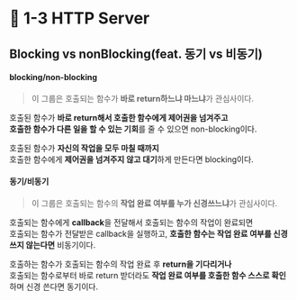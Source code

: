 # 🔸 1-3 HTTP Server

## Blocking vs nonBlocking(feat. 동기 vs 비동기)

#### blocking/non-blocking <a href="#blockingnon-blocking" id="blockingnon-blocking"></a>

> 이 그룹은 호출되는 함수가 **바로 return하느냐 마느냐**가 관심사이다.

호출된 함수가 **바로 return해서 호출한 함수에게 제어권을 넘겨주고**\
**호출한 함수가 다른 일을 할 수 있는 기회**를 줄 수 있으면 non-blocking이다.

호출된 함수가 **자신의 작업을 모두 마칠 때까지**\
호출한 함수에게 **제어권을 넘겨주지 않고 대기**하게 만든다면 blocking이다.

#### 동기/비동기 <a href="#undefined" id="undefined"></a>

> 이 그룹은 호출되는 함수의 **작업 완료 여부를 누가 신경쓰느냐**가 관심사이다.

호출되는 함수에게 **callback**을 전달해서 호출되는 함수의 작업이 완료되면\
호출되는 함수가 전달받은 callback을 실행하고, **호출한 함수는 작업 완료 여부를 신경쓰지 않는다면** 비동기이다.

호출하는 함수가 호출되는 함수의 작업 완료 후 **return을 기다리거나**\
호출되는 함수로부터 바로 return 받더라도 **작업 완료 여부를 호출한 함수 스스로 확인**하며 신경 쓴다면 동기이다.
